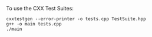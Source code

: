 To use the CXX Test Suites:
``` 
cxxtestgen --error-printer -o tests.cpp TestSuite.hpp 
g++ -o main tests.cpp
./main
```